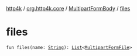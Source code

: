 [http4k](../../index.md) / [org.http4k.core](../index.md) / [MultipartFormBody](index.md) / [files](./files.md)

# files

`fun files(name: `[`String`](https://kotlinlang.org/api/latest/jvm/stdlib/kotlin/-string/index.html)`): `[`List`](https://kotlinlang.org/api/latest/jvm/stdlib/kotlin.collections/-list/index.html)`<`[`MultipartFormFile`](../../org.http4k.lens/-multipart-form-file/index.md)`>`